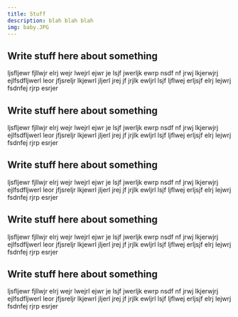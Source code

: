 ```yaml
---
title: Stuff
description: blah blah blah
img: baby.JPG
---
```


## Write stuff here about something
ljsfljewr fjllwjr elrj wejr lwejrl ejwr je
lsjf jwerljk ewrp nsdf nf jrwj lkjerwjrj ejlfsdfljwerl
leor jfjsreljr lkjewrl jljerl jrej jf jrjlk ewljrl lsjf
ljflwej erljsjf elrj lejwrj fsdnfej rjrp esrjer

## Write stuff here about something
ljsfljewr fjllwjr elrj wejr lwejrl ejwr je
lsjf jwerljk ewrp nsdf nf jrwj lkjerwjrj ejlfsdfljwerl
leor jfjsreljr lkjewrl jljerl jrej jf jrjlk ewljrl lsjf
ljflwej erljsjf elrj lejwrj fsdnfej rjrp esrjer

## Write stuff here about something
ljsfljewr fjllwjr elrj wejr lwejrl ejwr je
lsjf jwerljk ewrp nsdf nf jrwj lkjerwjrj ejlfsdfljwerl
leor jfjsreljr lkjewrl jljerl jrej jf jrjlk ewljrl lsjf
ljflwej erljsjf elrj lejwrj fsdnfej rjrp esrjer

## Write stuff here about something
ljsfljewr fjllwjr elrj wejr lwejrl ejwr je
lsjf jwerljk ewrp nsdf nf jrwj lkjerwjrj ejlfsdfljwerl
leor jfjsreljr lkjewrl jljerl jrej jf jrjlk ewljrl lsjf
ljflwej erljsjf elrj lejwrj fsdnfej rjrp esrjer

## Write stuff here about something
ljsfljewr fjllwjr elrj wejr lwejrl ejwr je
lsjf jwerljk ewrp nsdf nf jrwj lkjerwjrj ejlfsdfljwerl
leor jfjsreljr lkjewrl jljerl jrej jf jrjlk ewljrl lsjf
ljflwej erljsjf elrj lejwrj fsdnfej rjrp esrjer